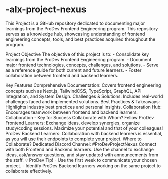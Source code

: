 # -alx-project-nexus
This Project is a GitHub repository dedicated to documenting major learnings from the ProDev Frontend Engineering program. This repository serves as a knowledge hub, showcasing understanding of frontend engineering concepts, tools, and best practices acquired throughout the program.

Project Objective
The objective of this project is to: - Consolidate key learnings from the ProDev Frontend Engineering program. - Document major frontend technologies, concepts, challenges, and solutions. - Serve as a reference guide for both current and future learners. - Foster collaboration between frontend and backend learners.

Key Features
Comprehensive Documentation: Covers frontend engineering concepts such as Next.js, TailwindCSS, TypeScript, GraphQL, API Integration, and System Design.
Challenges & Solutions: Includes real-world challenges faced and implemented solutions.
Best Practices & Takeaways: Highlights industry best practices and personal insights.
Collaboration Hub: Encourages teamwork between frontend and backend learners.
Collaboration - Key for Success
Collaborate with Whom?
Fellow ProDev Frontend Learners: Exchange ideas, develop synergies, organize study/coding sessions. Maximize your potential and that of your colleagues!
ProDev Backend Learners: Collaboration with backend learners is essential, as you will use their endpoints to complete your project.
Where to Collaborate?
Dedicated Discord Channel: #ProDevProjectNexus
Connect with both Frontend and Backend learners.
Use the channel to exchange ideas, ask/answer questions, and stay updated with announcements from the staff.
💡 ProDev Tip! - Use the first week to communicate your chosen project. - Identify ProDev Backend learners working on the same project to collaborate effectively.